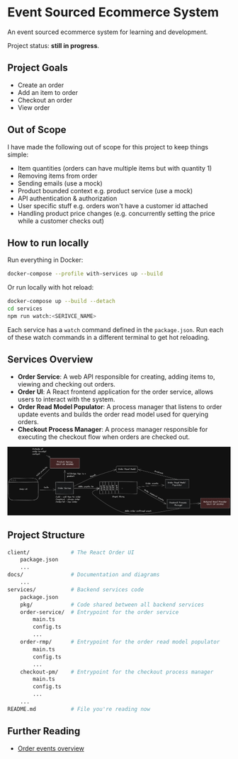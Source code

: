 # Event Sourced Ecommerce System

An event sourced ecommerce system for learning and development.

Project status: **still in progress**.

## Project Goals

-   Create an order
-   Add an item to order
-   Checkout an order
-   View order

## Out of Scope

I have made the following out of scope for this project to keep things simple:

-   Item quantities (orders can have multiple items but with quantity 1)
-   Removing items from order
-   Sending emails (use a mock)
-   Product bounded context e.g. product service (use a mock)
-   API authentication & authorization
-   User specific stuff e.g. orders won't have a customer id attached
-   Handling product price changes (e.g. concurrently setting the price while a customer checks out)

## How to run locally

Run everything in Docker:

```sh
docker-compose --profile with-services up --build
```

Or run locally with hot reload:

```sh
docker-compose up --build --detach
cd services
npm run watch:<SERIVCE_NAME>
```

Each service has a `watch` command defined in the `package.json`.
Run each of these watch commands in a different terminal to get hot reloading.

## Services Overview

-   **Order Service**: A web API responsible for creating, adding items to, viewing and checking out orders.
-   **Order UI**: A React frontend application for the order service, allows users to interact with the system.
-   **Order Read Model Populator**: A process manager that listens to order update events and builds the order read model used for querying orders.
-   **Checkout Process Manager**: A process manager responsible for executing the checkout flow when orders are checked out.

![System design overview](./docs/diagrams/system-design.png)

## Project Structure

```sh
client/             # The React Order UI
    package.json
    ...
docs/               # Documentation and diagrams
    ...
services/           # Backend services code
    package.json
    pkg/            # Code shared between all backend services
    order-service/  # Entrypoint for the order service
        main.ts
        config.ts
        ...
    order-rmp/      # Entrypoint for the order read model populator
        main.ts
        config.ts
        ...
    checkout-pm/    # Entrypoint for the checkout process manager
        main.ts
        config.ts
        ...
    ...
README.md           # File you're reading now
```

## Further Reading

-   [Order events overview](./docs/events.md)

